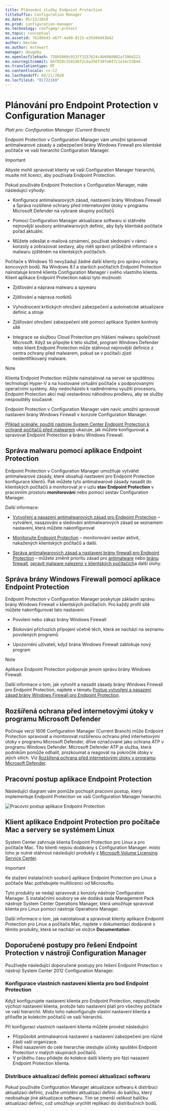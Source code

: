 ```yaml
---
title: Plánování služby Endpoint Protection
titleSuffix: Configuration Manager
ms.date: 05/13/2019
ms.prod: configuration-manager
ms.technology: configmgr-protect
ms.topic: conceptual
ms.assetid: 7610bbd3-a67f-4a09-8115-e35d40d43b42
author: mestew
ms.author: mstewart
manager: dougeby
ms.openlocfilehash: 720b5060c913ff3157624c4b6060802af396d221
ms.sourcegitcommit: bbf820c35414bf2cba356f30fe047c1a34c5384d
ms.translationtype: MT
ms.contentlocale: cs-CZ
ms.lasthandoff: 04/21/2020
ms.locfileid: "81722169"
---
```

# <a name="planning-for-endpoint-protection-in-configuration-manager"></a>Plánování pro Endpoint Protection v Configuration Manager

*Platí pro: Configuration Manager (Current Branch)*


Endpoint Protection v Configuration Manager vám umožní spravovat antimalwarové zásady a zabezpečení brány Windows Firewall pro klientské počítače ve vaší hierarchii Configuration Manager.  

> [!IMPORTANT]  
>  Abyste mohli spravovat klienty ve vaší Configuration Manager hierarchii, musíte mít licenci, aby používala Endpoint Protection.  

Pokud používáte Endpoint Protection s Configuration Manager, máte následující výhody:  

-   Konfigurace antimalwarových zásad, nastavení brány Windows Firewall a Správa rozšířené ochrany před internetovými útoky v programu Microsoft Defender na vybrané skupiny počítačů  

-   Pomocí Configuration Manager aktualizace softwaru si stáhněte nejnovější soubory antimalwarových definic, aby byly klientské počítače pořád aktuální.  

-   Můžete odesílat e-mailová oznámení, používat sledování v rámci konzoly a zobrazovat sestavy, aby měli správci průběžné informace o malwaru zjištěném na klientských počítačích.  

Počítače s Windows 10 nevyžadují žádné další klienty pro správu ochrany koncových bodů. Na Windows 8.1 a starších počítačích Endpoint Protection nainstaluje kromě klienta Configuration Manager i svého vlastního klienta. Klient aplikace Endpoint Protection nabízí tyto možnosti:  

-   Zjišťování a náprava malwaru a spywaru  

-   Zjišťování a náprava rootkitů  

-   Vyhodnocení kritických ohrožení zabezpečení a automatické aktualizace definic a stroje  

-   Zjišťování ohrožení zabezpečení sítě pomocí aplikace Systém kontroly sítě  

-   Integrace se službou Cloud Protection pro hlášení malwaru společnosti Microsoft. Když se připojíte k této službě, program Windows Defender nebo klient Endpoint Protection může stáhnout nejnovější definice z centra ochrany před malwarem, pokud se v počítači zjistí neidentifikovaný malware.  

> [!NOTE]  
>  Klienta Endpoint Protection můžete nainstalovat na server se spuštěnou technologií Hyper-V a na hostované virtuální počítače s podporovanými operačními systémy. Aby nedocházelo k nadměrnému využití procesoru, Endpoint Protection akcí mají vestavěnou náhodnou prodlevu, aby se služby nespouštěly současně.  

  Endpoint Protection v Configuration Manager vám navíc umožní spravovat nastavení brány Windows Firewall v konzole Configuration Manager.  

 [Příklad scénáře: použití nástroje System Center Endpoint Protection k ochraně počítačů před malwarem](../deploy-use/scenarios-endpoint-protection.md) ukazuje, jak můžete konfigurovat a spravovat Endpoint Protection a bránu Windows Firewall.  

## <a name="managing-malware-with-endpoint-protection"></a>Správa malwaru pomocí aplikace Endpoint Protection  

Endpoint Protection v Configuration Manager umožňuje vytvářet antimalwarové zásady, které obsahují nastavení pro Endpoint Protection konfigurace klientů. Pak můžete tyto antimalwarové zásady nasadit do klientských počítačů a monitorovat je v uzlu **stav Endpoint Protection** v pracovním prostoru **monitorování** nebo pomocí sestav Configuration Manager.  

 Další informace:  

-   [Vytvoření a nasazení antimalwarových zásad pro Endpoint Protection](../deploy-use/endpoint-antimalware-policies.md) – vytváření, nasazování a sledování antimalwarových zásad se seznamem nastavení, která můžete nakonfigurovat  

-   [Monitorujte Endpoint Protection](../deploy-use/monitor-endpoint-protection.md) – monitorování sestav aktivit, nakažených klientských počítačů a další.   

-   [Správa antimalwarových zásad a nastavení brány firewall pro Endpoint Protection](../deploy-use/endpoint-antimalware-firewall.md) – můžete změnit prioritu zásad pro [antimalware](../deploy-use/endpoint-antimalware-firewall.md#manage-antimalware-policies) nebo [bránu firewall](../deploy-use/endpoint-antimalware-firewall.md#manage-windows-firewall-policies), [opravit malware nalezený v klientských počítačích](../deploy-use/endpoint-antimalware-firewall.md#remediate-detected-malware)a další úlohy.

## <a name="managing-windows-firewall-with-endpoint-protection"></a>Správa brány Windows Firewall pomocí aplikace Endpoint Protection  
 Endpoint Protection v Configuration Manager poskytuje základní správu brány Windows Firewall v klientských počítačích. Pro každý profil sítě můžete nakonfigurovat tato nastavení:  

-   Povolení nebo zákaz brány Windows Firewall  

-   Blokování příchozích připojení včetně těch, která se nachází na seznamu povolených programů  

-   Upozornění uživateli, když brána Windows Firewall zablokuje nový program  

> [!NOTE]  
>  Aplikace Endpoint Protection podporuje jenom správu brány Windows Firewall.  

  Další informace o tom, jak vytvořit a nasadit zásady brány Windows Firewall pro Endpoint Protection, najdete v tématu [Postup vytvoření a nasazení zásad brány Windows Firewall pro Endpoint Protection](../deploy-use/create-windows-firewall-policies.md).  

## <a name="microsoft-defender-advanced-threat-protection"></a>Rozšířená ochrana před internetovými útoky v programu Microsoft Defender

Počínaje verzí 1606 Configuration Manager (Current Branch) může Endpoint Protection spravovat a monitorovat rozšířenou ochranu před internetovými útoky v programu Microsoft Defender, dříve označované jako ochrana ATP v programu Windows Defender. Microsoft Defender ATP je služba, která podnikům pomůže odhalit, prozkoumat a reagovat na pokročilé útoky v jejich sítích. Viz [Rozšířená ochrana před internetovými útoky v programu Microsoft Defender](../deploy-use/windows-defender-advanced-threat-protection.md).

## <a name="endpoint-protection-workflow"></a>Pracovní postup aplikace Endpoint Protection  
 Následující diagram vám pomůže pochopit pracovní postup, který implementuje Endpoint Protection ve vaší Configuration Manager hierarchii.  

 ![Pracovní postup aplikace Endpoint Protection](../media/Endpoint-Protection-Workflow.gif)

## <a name="endpoint-protection-client-for-mac-computers-and-linux-servers"></a>Klient aplikace Endpoint Protection pro počítače Mac a servery se systémem Linux  
 System Center zahrnuje klienta Endpoint Protection pro Linux a pro počítače Mac. Tito klienti nejsou dodávány s Configuration Manager. místo toho je nutné stáhnout následující produkty z [Microsoft Volume Licensing Service Center](https://www.microsoft.com/licensing/servicecenter/default.aspx).  

> [!IMPORTANT]  
>  Ke stažení instalačních souborů aplikace Endpoint Protection pro Linux a počítače Mac potřebujete multilicenci od Microsoftu.  

 Tyto produkty se nedají spravovat z konzoly nástroje Configuration Manager. S instalačními soubory se ale dodává sada Management Pack nástroje System Center Operations Manager, která umožňuje spravovat klienta pro Linux pomocí nástroje Operations Manager.  

 Další informace o tom, jak nainstalovat a spravovat klienty aplikace Endpoint Protection pro Linux a počítače Mac, najdete v dokumentaci dodávané s těmito produkty, která se nachází ve složce **Documentation** .

## <a name="best-practices-for-endpoint-protection-in-configuration-manager"></a>Doporučené postupy pro řešení Endpoint Protection v nástroji Configuration Manager  
 Používejte následující doporučené postupy pro řešení Endpoint Protection v nástroji System Center 2012 Configuration Manager.  

### <a name="configure-custom-client-settings-for-endpoint-protection"></a>Konfigurace vlastních nastavení klienta pro bod Endpoint Protection  
 Když konfigurujete nastavení klienta pro Endpoint Protection, nepoužívejte výchozí nastavení klienta, protože tato nastavení platí pro všechny počítače ve vaší hierarchii. Místo toho nakonfigurujte vlastní nastavení klienta a přiřaďte je kolekcím počítačů ve vaší hierarchii.  

 Při konfiguraci vlastních nastavení klienta můžete provést následující:  

-   Přizpůsobit antimalwarová nastavení a nastavení zabezpečení pro různé části vaší organizace.  
-   Před nasazením do celé hierarchie otestujte účinky spuštění Endpoint Protection v malých skupinách počítačů.  
-   V průběhu času přidejte do kolekce další klienty pro fázi nasazení Endpoint Protection klienta.  

### <a name="distributing-definition-updates-by-using-software-updates"></a>Distribuce aktualizací definic pomocí aktualizací softwaru  
 Pokud používáte Configuration Manager aktualizace softwaru k distribuci aktualizací definic, zvažte umístění aktualizací definic do balíčku, který neobsahuje jiné aktualizace softwaru. Tím se zmenší velikost balíčku aktualizací definic, což umožňuje urychlit replikaci do distribučních bodů.
